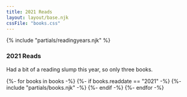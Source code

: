 ```yaml
---
title: 2021 Reads
layout: layout/base.njk
cssFile: "books.css"
---
```


{% include "partials/readingyears.njk" %}

<div class="textbox">
<h3>2021 Reads</h3>
<p>Had a bit of a reading slump this year, so only three books.</p>

  <div class="bookgallery">
    {%- for books in books -%}
      {%- if books.readdate == "2021" -%} 
        {%- include "partials/books.njk" -%}
      {%- endif -%}
    {%- endfor -%}
    </div>
</div>

</div>
</div>
